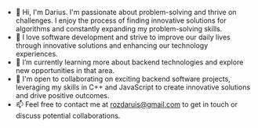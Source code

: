 - 👋 Hi, I'm Darius. I'm passionate about problem-solving and thrive on challenges. I enjoy the process of finding innovative solutions for algorithms and constantly expanding my problem-solving skills.
- 👀 I love software development and strive to improve our daily lives through innovative solutions and enhancing our technology experiences.
- 🌱 I’m currently learning more about backend technologies and explore new opportunities in that area.
- 💞️ I'm open to collaborating on exciting backend software projects, leveraging my skills in C++ and JavaScript to create innovative solutions and drive positive outcomes.
- 📫 Feel free to contact me at rozdaruis@gmail.com to get in touch or discuss potential collaborations.

<!---
xdaruis/xdaruis is a ✨ special ✨ repository because its `README.md` (this file) appears on your GitHub profile.
You can click the Preview link to take a look at your changes.
--->
